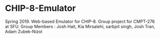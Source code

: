 # CHIP-8-Emulator
Spring 2019.
Web-based Emulator for CHIP-8. Group project for CMPT-276 at SFU.
Group Members :
Josh Hait,
Kia Mirsalehi,
sarbjot singh,
Josh Tran,
Adam Zubek-Nizol
